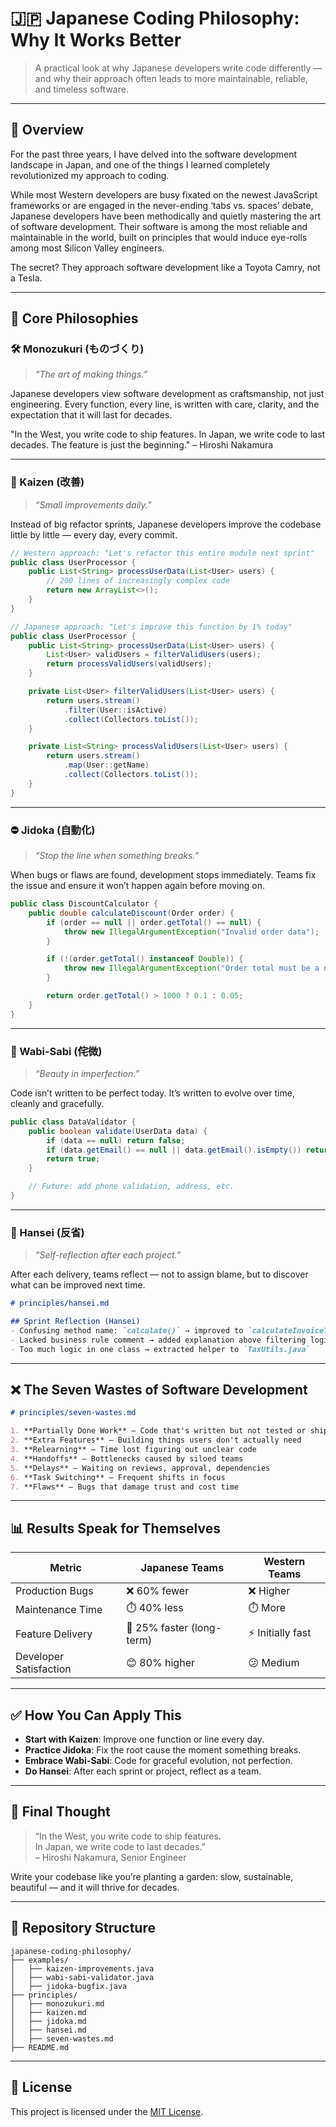 # 🇯🇵 Japanese Coding Philosophy: Why It Works Better

> A practical look at why Japanese developers write code differently — and why their approach often leads to more maintainable, reliable, and timeless software.

---

## 🌸 Overview

For the past three years, I have delved into the software development landscape in Japan, and one of the things I learned completely revolutionized my approach to coding.

While most Western developers are busy fixated on the newest JavaScript frameworks or are engaged in the never-ending ‘tabs vs. spaces’ debate, Japanese developers have been methodically and quietly mastering the art of software development. Their software is among the most reliable and maintainable in the world, built on principles that would induce eye-rolls among most Silicon Valley engineers.

The secret? They approach software development like a Toyota Camry, not a Tesla.

---

## 🧠 Core Philosophies

### 🛠️ Monozukuri (ものづくり)
> _“The art of making things.”_

Japanese developers view software development as craftsmanship, not just engineering. Every function, every line, is written with care, clarity, and the expectation that it will last for decades.

"In the West, you write code to ship features. In Japan, we write code to last decades. The feature is just the beginning." – Hiroshi Nakamura

---

### 🔁 Kaizen (改善)
> _“Small improvements daily.”_

Instead of big refactor sprints, Japanese developers improve the codebase little by little — every day, every commit.

```java
// Western approach: "Let's refactor this entire module next sprint"
public class UserProcessor {
    public List<String> processUserData(List<User> users) {
        // 200 lines of increasingly complex code
        return new ArrayList<>();
    }
}

// Japanese approach: "Let's improve this function by 1% today"
public class UserProcessor {
    public List<String> processUserData(List<User> users) {
        List<User> validUsers = filterValidUsers(users);
        return processValidUsers(validUsers);
    }

    private List<User> filterValidUsers(List<User> users) {
        return users.stream()
            .filter(User::isActive)
            .collect(Collectors.toList());
    }

    private List<String> processValidUsers(List<User> users) {
        return users.stream()
            .map(User::getName)
            .collect(Collectors.toList());
    }
}
```

---

### ⛔ Jidoka (自動化)
> _“Stop the line when something breaks.”_

When bugs or flaws are found, development stops immediately. Teams fix the issue and ensure it won’t happen again before moving on.

```java
public class DiscountCalculator {
    public double calculateDiscount(Order order) {
        if (order == null || order.getTotal() == null) {
            throw new IllegalArgumentException("Invalid order data");
        }

        if (!(order.getTotal() instanceof Double)) {
            throw new IllegalArgumentException("Order total must be a number");
        }

        return order.getTotal() > 1000 ? 0.1 : 0.05;
    }
}
```

---

### 🍃 Wabi-Sabi (侘微)
> _“Beauty in imperfection.”_

Code isn’t written to be perfect today. It’s written to evolve over time, cleanly and gracefully.

```java
public class DataValidator {
    public boolean validate(UserData data) {
        if (data == null) return false;
        if (data.getEmail() == null || data.getEmail().isEmpty()) return false;
        return true;
    }

    // Future: add phone validation, address, etc.
}
```

---

### 🤝 Hansei (反省)
> _“Self-reflection after each project.”_

After each delivery, teams reflect — not to assign blame, but to discover what can be improved next time.

```md
# principles/hansei.md

## Sprint Reflection (Hansei)
- Confusing method name: `calculate()` → improved to `calculateInvoiceTotal()`
- Lacked business rule comment → added explanation above filtering logic
- Too much logic in one class → extracted helper to `TaxUtils.java`
```

---

## ❌ The Seven Wastes of Software Development

```md
# principles/seven-wastes.md

1. **Partially Done Work** – Code that's written but not tested or shipped
2. **Extra Features** – Building things users don't actually need
3. **Relearning** – Time lost figuring out unclear code
4. **Handoffs** – Bottlenecks caused by siloed teams
5. **Delays** – Waiting on reviews, approval, dependencies
6. **Task Switching** – Frequent shifts in focus
7. **Flaws** – Bugs that damage trust and cost time
```

---

## 📊 Results Speak for Themselves

| Metric                      | Japanese Teams       | Western Teams       |
|----------------------------|----------------------|---------------------|
| Production Bugs            | ❌ 60% fewer         | ❌ Higher            |
| Maintenance Time           | ⏱️ 40% less          | ⏱️ More              |
| Feature Delivery           | 🚀 25% faster (long-term) | ⚡ Initially fast     |
| Developer Satisfaction     | 😊 80% higher         | 😕 Medium            |

---

## ✅ How You Can Apply This

- **Start with Kaizen**: Improve one function or line every day.
- **Practice Jidoka**: Fix the root cause the moment something breaks.
- **Embrace Wabi-Sabi**: Code for graceful evolution, not perfection.
- **Do Hansei**: After each sprint or project, reflect as a team.

---

## 🌱 Final Thought

> “In the West, you write code to ship features.  
> In Japan, we write code to last decades.”  
> – Hiroshi Nakamura, Senior Engineer

Write your codebase like you’re planting a garden: slow, sustainable, beautiful — and it will thrive for decades.

---

## 📁 Repository Structure

```
japanese-coding-philosophy/
├── examples/
│   ├── kaizen-improvements.java
│   ├── wabi-sabi-validator.java
│   ├── jidoka-bugfix.java
├── principles/
│   ├── monozukuri.md
│   ├── kaizen.md
│   ├── jidoka.md
│   ├── hansei.md
│   ├── seven-wastes.md
├── README.md
```

---

## 📄 License

This project is licensed under the [MIT License](LICENSE).
